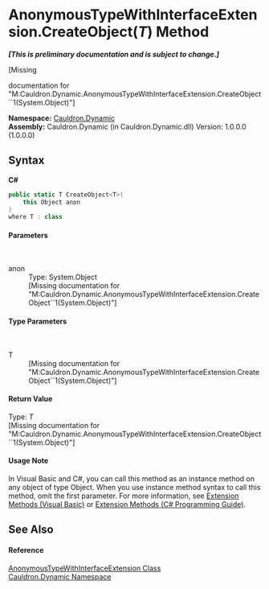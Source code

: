 # AnonymousTypeWithInterfaceExtension.CreateObject(*T*) Method 
 _**\[This is preliminary documentation and is subject to change.\]**_

\[Missing <summary> documentation for "M:Cauldron.Dynamic.AnonymousTypeWithInterfaceExtension.CreateObject``1(System.Object)"\]

**Namespace:**&nbsp;<a href="N_Cauldron_Dynamic">Cauldron.Dynamic</a><br />**Assembly:**&nbsp;Cauldron.Dynamic (in Cauldron.Dynamic.dll) Version: 1.0.0.0 (1.0.0.0)

## Syntax

**C#**<br />
``` C#
public static T CreateObject<T>(
	this Object anon
)
where T : class

```


#### Parameters
&nbsp;<dl><dt>anon</dt><dd>Type: System.Object<br />\[Missing <param name="anon"/> documentation for "M:Cauldron.Dynamic.AnonymousTypeWithInterfaceExtension.CreateObject``1(System.Object)"\]</dd></dl>

#### Type Parameters
&nbsp;<dl><dt>T</dt><dd>\[Missing <typeparam name="T"/> documentation for "M:Cauldron.Dynamic.AnonymousTypeWithInterfaceExtension.CreateObject``1(System.Object)"\]</dd></dl>

#### Return Value
Type: *T*<br />\[Missing <returns> documentation for "M:Cauldron.Dynamic.AnonymousTypeWithInterfaceExtension.CreateObject``1(System.Object)"\]

#### Usage Note
In Visual Basic and C#, you can call this method as an instance method on any object of type Object. When you use instance method syntax to call this method, omit the first parameter. For more information, see <a href="http://msdn.microsoft.com/en-us/library/bb384936.aspx">Extension Methods (Visual Basic)</a> or <a href="http://msdn.microsoft.com/en-us/library/bb383977.aspx">Extension Methods (C# Programming Guide)</a>.

## See Also


#### Reference
<a href="T_Cauldron_Dynamic_AnonymousTypeWithInterfaceExtension">AnonymousTypeWithInterfaceExtension Class</a><br /><a href="N_Cauldron_Dynamic">Cauldron.Dynamic Namespace</a><br />